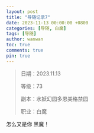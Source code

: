 ```yaml
---
layout: post
title: "导随记录7"
date: 2023-11-13 00:00:00 +0800
categories: [导随, 白魔]
tags: [导随]
author: wanwan
toc: true
comments: true
pin: true
---
```

> 日期：2023.11.13
>
> 等级：73
>
> 副本：水妖幻园多恩美格禁园
>
> 职业：白魔

怎么又是你 黑魔！